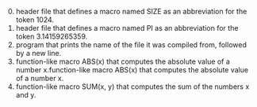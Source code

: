 0. header file that defines a macro named SIZE as an abbreviation for the token 1024.
1. header file that defines a macro named PI as an abbreviation 
	for the token 3.14159265359.
2. program that prints the name of the file it was compiled from, followed by a new line.
3. function-like macro ABS(x) that computes the absolute value of a number 
	x.function-like macro ABS(x) that computes the absolute value of a number x.
4. function-like macro SUM(x, y) that computes the sum of the numbers x and y.
